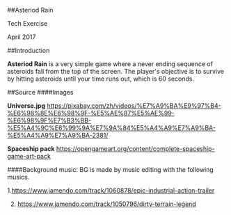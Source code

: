 ##Asteriod Rain

Tech Exercise

April 2017


##Introduction**Asteriod Rain** is a very  simple game where a never ending sequence of asteroids fall from the top of the screen.  The player's objective is to survive by hitting asteroids until your time runs out, which is 60  seconds. 

##Source
####Images

**Universe.jpg**
https://pixabay.com/zh/videos/%E7%A9%BA%E9%97%B4-%E6%98%8E%E6%98%9F-%E5%AE%87%E5%AE%99-%E6%98%9F%E7%B3%BB-%E5%A4%9C%E6%99%9A%E7%9A%84%E5%A4%A9%E7%A9%BA-%E5%A4%A9%E7%A9%BA-2381/

**Spaceship pack**
https://opengameart.org/content/complete-spaceship-game-art-pack

####Background music:
BG is made by music editing with the following musics.

1.https://www.jamendo.com/track/1060878/epic-industrial-action-trailer

2. https://www.jamendo.com/track/1050796/dirty-terrain-legend